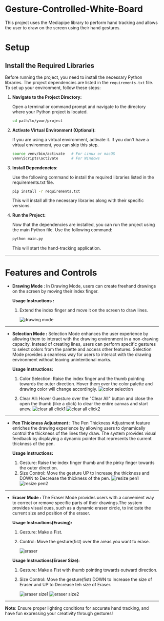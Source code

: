 # Gesture-Controlled-White-Board

This project uses the Mediapipe library to perform hand tracking and allows the user to draw on the screen using their hand gestures.

# Setup

## Install the Required Libraries

Before running the project, you need to install the necessary Python libraries. The project dependencies are listed in the `requirements.txt` file. To set up your environment, follow these steps:

1. **Navigate to the Project Directory:**

   Open a terminal or command prompt and navigate to the directory where your Python project is located.

   ```bash
   cd path/to/your/project


2. **Activate Virtual Environment (Optional):**

    If you are using a virtual environment, activate it. If you don't have a virtual environment, you can skip this step.
    
    ```bash
    source venv/bin/activate   # For Linux or macOS
    venv\Scripts\activate      # For Windows


3. **Install Dependencies:**

    Use the following command to install the required libraries listed in the requirements.txt file.
    
    ```bash
    pip install -r requirements.txt
    ```
    
    This will install all the necessary libraries along with their specific versions.

4. **Run the Project:**

    Now that the dependencies are installed, you can run the project using the main Python file. Use the following command:
    
    ```bash
    python main.py
    ```
    This will start the hand-tracking application.
    

---

# Features and Controls

- **Drawing Mode :**
  In Drawing Mode, users can create freehand drawings on the screen by moving their index finger.
  
  **Usage Instructions :**
  1. Extend the index finger and move it on the screen to draw lines.
     
     ![drawing mode](https://github.com/Kaustic-user/Gesture-Controlled-White-Board/assets/118257539/1e458238-c3e4-4970-8d7b-128dd52dc9d7)
     
---

- **Selection Mode :**
   Selection Mode enhances the user experience by allowing them to interact with the drawing environment in a non-drawing capacity. Instead of creating lines,          users can perform specific gestures to select colors from the palette and access other features. Selection Mode provides a seamless way for users to interact       with the drawing environment without leaving unintentional marks. 
   
   **Usage Instructions:**
   1. Color Selection: Raise the index finger and the thumb pointing towards the outer direction. Hover them over the color palette and drawing color will change        accordingly.
      ![color selection](https://github.com/Kaustic-user/Gesture-Controlled-White-Board/assets/118257539/a8bad976-2d06-47a5-907e-aee08153cef6)

   2. Clear All: Hover Guesture over the "Clear All" button and close the open the thumb (like a click) to clear the entire canvas and start anew.
      ![clear all click1](https://github.com/Kaustic-user/Gesture-Controlled-White-Board/assets/118257539/a85f355f-8941-40f7-99c6-5ea14b35c43b)
      ![clear all click2](https://github.com/Kaustic-user/Gesture-Controlled-White-Board/assets/118257539/ae5767ed-783e-4fcb-a151-1a97d6ce84b2)
      
---

- **Pen Thickness Adjustment :**
  The Pen Thickness Adjustment feature enriches the drawing experience by allowing users to dynamically control the thickness of the lines they draw.
  The system provides visual feedback by displaying a dynamic pointer that represents the current thickness of the pen.

   **Usage Instructions:**
   1. Gesture: Raise the index finger thumb and the pinky finger towards the outer direction.
   2. Size Control: Move the gesture UP to Increase the thickness and DOWN to Decrease the thickness of the pen.
      ![resize pen1](https://github.com/Kaustic-user/Gesture-Controlled-White-Board/assets/118257539/165edcc2-28b4-45e7-b6ae-b6688d756284)
      ![resize pen2](https://github.com/Kaustic-user/Gesture-Controlled-White-Board/assets/118257539/cb8a249d-090f-4c8d-9746-91496f03e31f)
      
---
   
- **Eraser Mode :**
  The Eraser Mode provides users with a convenient way to correct or remove specific parts of their drawings.The system provides visual cues, such as a dynamic eraser circle, to indicate the current size and position of the eraser.

  **Usage Instructions(Erasing):**
   1. Gesture: Make a Fist.
   2. Control: Move the gesture(fist) over the areas you want to erase.
      
      ![eraser](https://github.com/Kaustic-user/Gesture-Controlled-White-Board/assets/118257539/aaa78c7f-8ddb-4fca-b7e7-b8b2116bbaa9)


   **Usage Instructions(Eraser Size):**
   1. Gesture: Make a Fist with thumb pointing towards outward direction.
   2. Size Control: Move the gesture(fist) DOWN to Increase the size of Eraser and UP to Decrease teh size of Eraser.
      
      ![eraser size1](https://github.com/Kaustic-user/Gesture-Controlled-White-Board/assets/118257539/972f9da8-9cf8-4058-89b4-6e96ab19bc26)
      ![eraser size2](https://github.com/Kaustic-user/Gesture-Controlled-White-Board/assets/118257539/45832d8a-cbc7-4aeb-a8cb-1eaeefa30d95)

---

**Note:** Ensure proper lighting conditions for accurate hand tracking, and have fun expressing your creativity through gestures!
   
